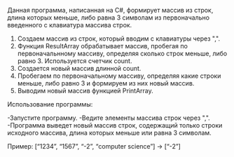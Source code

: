 Данная программа, написанная на C#, формирует массив из строк, длина которых меньше, либо равна 3 символам из первоначально введенного с клавиатура массива строк.

1. Создаем массив из строк, который вводим с клавиатуры через ",".
2. Функция ResultArray обрабатывает массив, пробегая по первоначальнному массиву, определяя сколько строк меньше, либо равно 3. Используется счетчик count.
3. Создается новый массив длинной count.
4. Пробегаем по первоначальному массиву, определяя какие строки меньше, либо равно 3 и формируем из них новый массив.
5. Выводим новый массив функцией PrintArray.

Использование программы:

-Запустите программу.
-Ведите элементы массива строк через ",".
-Программа выведет новый массив строк, содержащий только строки исходного массива, длина которых меньше или равна 3 символам.

Пример:
[“1234”, “1567”, “-2”, “computer science”] → [“-2”]